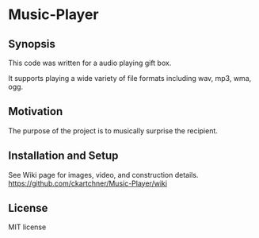 # Music-Player

## Synopsis
This code was written for a audio playing gift box.

It supports playing a wide variety of file formats including wav, mp3, wma, ogg.

## Motivation
The purpose of the project is to musically surprise the recipient. 

## Installation and Setup
See Wiki page for images, video, and construction details.
https://github.com/ckartchner/Music-Player/wiki

## License
MIT license
 
